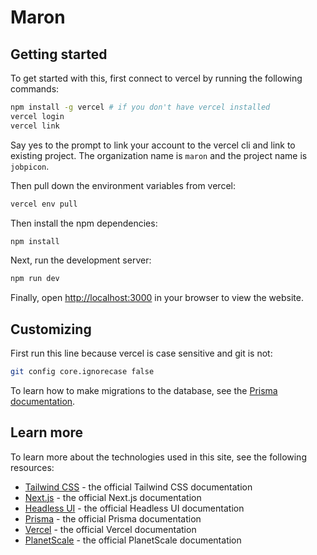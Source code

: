 # Maron

## Getting started

To get started with this, first connect to vercel by running the following commands:

```bash
npm install -g vercel # if you don't have vercel installed
vercel login
vercel link
```

Say yes to the prompt to link your account to the vercel cli and link to existing project.
The organization name is `maron` and the project name is `jobpicon`.

Then pull down the environment variables from vercel:

```bash
vercel env pull
```

Then install the npm dependencies:

```bash
npm install
```

Next, run the development server:

```bash
npm run dev
```

Finally, open [http://localhost:3000](http://localhost:3000) in your browser to view the website.

## Customizing

First run this line because vercel is case sensitive and git is not:

```bash
git config core.ignorecase false
```

To learn how to make migrations to the database, see the [Prisma documentation](https://www.prisma.io/docs/concepts/components/prisma-migrate).

## Learn more

To learn more about the technologies used in this site, see the following resources:

- [Tailwind CSS](https://tailwindcss.com/docs) - the official Tailwind CSS documentation
- [Next.js](https://nextjs.org/docs) - the official Next.js documentation
- [Headless UI](https://headlessui.dev) - the official Headless UI documentation
- [Prisma](https://www.prisma.io/docs) - the official Prisma documentation
- [Vercel](https://vercel.com/docs) - the official Vercel documentation
- [PlanetScale](https://planetscale.com/docs) - the official PlanetScale documentation
